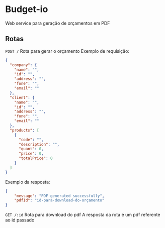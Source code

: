 # Budget-io

Web service para geração de orçamentos em PDF

## Rotas

`POST /`
Rota para gerar o orçamento
Exemplo de requisição:
```json
{
  "company": {
    "name": "",
    "id": "",
    "address": "",
    "fone": "",
    "email": ""
  },
  "client": {
    "name": "",
    "id": "",
    "address": "",
    "fone": "",
    "email": ""
  },
  "products": [
    {
      "code": "",
      "description": "",
      "quant": 0,
      "price": 0,
      "totalPrice": 0
    }
  ]
}
```
Exemplo da resposta:
```json
{
	"message": "PDF generated successfully",
	"pdfId": "id-para-download-do-orçamento"
}
```

`GET /:id`
Rota para download do pdf
A resposta da rota é um pdf referente ao id passado